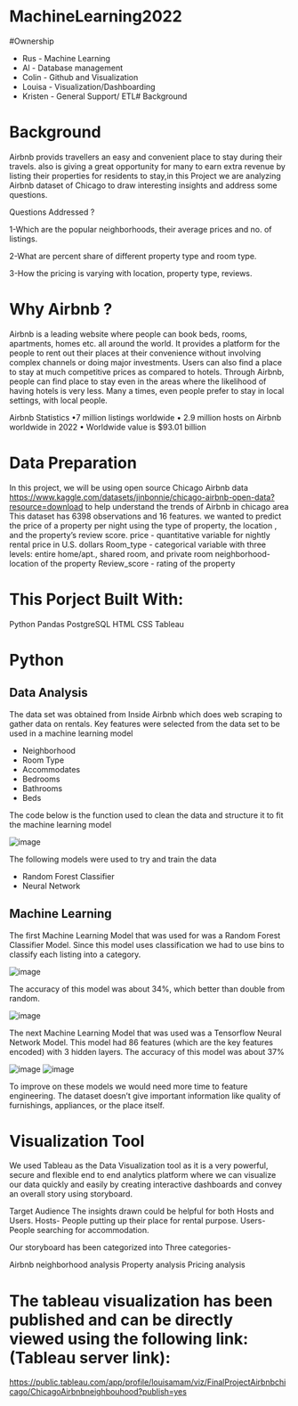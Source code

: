 # MachineLearning2022

#Ownership
* Rus - Machine Learning
* Al - Database management
* Colin - Github and Visualization
* Louisa - Visualization/Dashboarding
* Kristen - General Support/ ETL# Background
# Background
Airbnb provids travellers an easy and convenient place to stay during their travels. also is giving a great opportunity for many to earn extra revenue by listing their properties for residents to stay,in this Project we are analyzing Airbnb dataset of Chicago to draw interesting insights and address some questions.

Questions Addressed ?

1-Which are the popular neighborhoods, their average prices and no. of listings.

2-What are percent share of different property type and room type.

3-How the pricing is varying with location, property type, reviews.

# Why Airbnb ?

Airbnb is a leading website where people can book beds, rooms, apartments, homes etc. all around the world. It provides a platform for the people to rent out their places at their convenience without involving complex channels or doing major investments. Users can also find a place to stay at much competitive prices as compared to hotels. Through Airbnb, people can find place to stay even in the areas where the likelihood of having hotels is very less. Many a times, even people prefer to stay in local settings, with local people.

 Airbnb Statistics •7 million listings worldwide • 2.9 million hosts on Airbnb worldwide in 2022 • Worldwide value is $93.01 billion 

# Data Preparation

In this project, we will be using  open source Chicago Airbnb data https://www.kaggle.com/datasets/jinbonnie/chicago-airbnb-open-data?resource=download to help understand the trends of Airbnb in chicago area 
This dataset has 6398 observations and 16 features. we wanted to predict the price of a property per night using the type of property, the location , and the property’s review score.
price - quantitative variable for nightly rental price in U.S. dollars
Room_type - categorical variable with three levels: entire home/apt., shared room, and private room
neighborhood- location of the property
Review_score - rating of the property

# This Porject Built With:
Python Pandas
PostgreSQL
HTML
CSS
Tableau 

# Python

## Data Analysis

The data set was obtained from Inside Airbnb which does web scraping to gather data on rentals.
Key features were selected from the data set to be used in a machine learning model
- Neighborhood
- Room Type
- Accommodates
- Bedrooms
- Bathrooms
- Beds

The code below is the function used to clean the data and structure it to fit the machine learning model

![image](https://user-images.githubusercontent.com/92827264/168172563-ef4a3632-568f-46d8-a57b-2257edf8d561.png)

The following models were used to try and train the data
- Random Forest Classifier
- Neural Network

## Machine Learning

The first Machine Learning Model that was used for was a Random Forest Classifier Model. Since this model uses classification we had to use bins to classify each listing into a category. 

![image](https://user-images.githubusercontent.com/92827264/168172725-23cc93dd-1a53-4f6e-b9d8-d474e8fcd104.png)

The accuracy of this model was about 34%, which better than double from random.

![image](https://user-images.githubusercontent.com/92827264/168172754-9ee42190-3219-45ac-9522-ce2d536f38c9.png)

The next Machine Learning Model that was used was a Tensorflow Neural Network Model. This model had 86 features (which are the key features encoded) with 3 hidden layers. The accuracy of this model was about 37%

![image](https://user-images.githubusercontent.com/92827264/168172864-fb568e02-ec9f-47c4-b5c1-038d2cefb22d.png)
![image](https://user-images.githubusercontent.com/92827264/168172916-8d8073b2-b13f-4ea2-9438-20401c101992.png)

To improve on these models we would need more time to feature engineering. The dataset doesn’t give important information like quality of furnishings, appliances, or the place itself.


# Visualization Tool
 We used Tableau as the Data Visualization tool as it is a very powerful, secure and flexible end to end analytics platform where we can visualize our data quickly and easily by creating interactive dashboards and convey an overall story using storyboard. 
 
Target Audience The insights drawn could be helpful for both Hosts and Users. Hosts- People putting up their place for rental purpose. Users- People searching for accommodation.

Our storyboard has been categorized into Three categories-

Airbnb neighborhood analysis 
Property analysis
Pricing analysis

# The tableau visualization has been published and can be directly viewed using the following link: (Tableau server link):
https://public.tableau.com/app/profile/louisamam/viz/FinalProjectAirbnbchicago/ChicagoAirbnbneighbouhood?publish=yes
